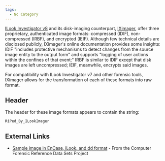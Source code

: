 ```yaml
---
tags:
  - No Category
---
```

[ILook Investigator v8](ilook.md) and its disk-imaging
counterpart, [IXimager](iximager.md), offer three proprietary,
authenticated image formats: compressed (IDIF), non-compressed (IRBF),
and encrypted (IEIF). Although few technical details are disclosed
publicly, IXimager's online documentation provides some insights: IDIF
"includes protective mechanisms to detect changes from the source image
entity to the output form" and supports "logging of user actions within
the confines of that event;" IRBF is similar to IDIF except that disk
images are left uncompressed; IEIF, meanwhile, encrypts said images.

For compatibility with ILook Investigator v7 and other forensic tools,
IXimager allows for the transformation of each of these formats into raw
format.

## Header

The header for these image formats appears to contain the string:

    RiPed_By_ILookImager

## External Links

- [Sample image in EnCase, iLook, and dd format](https://cfreds.nist.gov/v2/Basic_Mac_Image.html) -
  From the Computer Forensic Reference Data Sets Project
